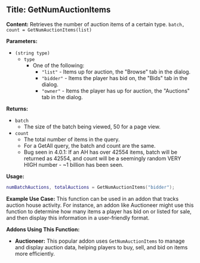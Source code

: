 ## Title: GetNumAuctionItems

**Content:**
Retrieves the number of auction items of a certain type.
`batch, count = GetNumAuctionItems(list)`

**Parameters:**
- `(string type)`
  - `type`
    - One of the following:
      - `"list"` - Items up for auction, the "Browse" tab in the dialog.
      - `"bidder"` - Items the player has bid on, the "Bids" tab in the dialog.
      - `"owner"` - Items the player has up for auction, the "Auctions" tab in the dialog.

**Returns:**
- `batch`
  - The size of the batch being viewed, 50 for a page view.
- `count`
  - The total number of items in the query.
  - For a GetAll query, the batch and count are the same.
  - Bug seen in 4.0.1: If an AH has over 42554 items, batch will be returned as 42554, and count will be a seemingly random VERY HIGH number - ~1 billion has been seen.

**Usage:**
```lua
numBatchAuctions, totalAuctions = GetNumAuctionItems("bidder");
```

**Example Use Case:**
This function can be used in an addon that tracks auction house activity. For instance, an addon like Auctioneer might use this function to determine how many items a player has bid on or listed for sale, and then display this information in a user-friendly format.

**Addons Using This Function:**
- **Auctioneer:** This popular addon uses `GetNumAuctionItems` to manage and display auction data, helping players to buy, sell, and bid on items more efficiently.